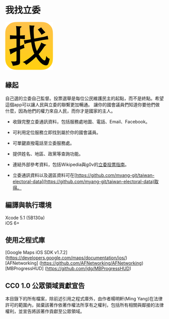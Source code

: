 我找立委
=====================

![logo](https://raw.githubusercontent.com/myang-git/callup-legislator-app/master/Icons/152x152.png)

## 緣起  

自己選的立委自己監督。投票選舉是每位公民維護民主的起點，而不是終點。希望這個app可以讓人民與立委的聯繫更加暢通。
讓你的國會議員們知道你要他們做什麼，因為他們的權力來自人民，而你才是國家的主人。 

* 收錄完整立委通訊資料，包括服務處地圖、電話、Email、Facebook。 

* 可利用定位服務立即找到屬於你的國會議員。 

* 可單鍵直撥電話至立委服務處。 

* 提供姓名、地區、政黨等查詢功能。 

* 連結外部參考資料，包括Wikipedia與g0v的[立委投票指南](http://vote.ly.g0v.tw)。 

* 立委通訊資料以及選區資料可在[https://github.com/myang-git/taiwan-electoral-data](https://github.com/myang-git/taiwan-electoral-data)取得。  

## 編譯與執行環境  

Xcode 5.1 (5B130a)  
iOS 6+  

## 使用之程式庫

[Google Maps iOS SDK v1.7.2] (https://developers.google.com/maps/documentation/ios/)  
[AFNetworking] (https://github.com/AFNetworking/AFNetworking)  
[MBProgressHUD] (https://github.com/jdg/MBProgressHUD)  

## CC0 1.0 公眾領域貢獻宣告  

本目錄下的所有檔案，除前述引用之程式庫外，由作者楊明軒(Ming Yang)在法律許可的範圍內，拋棄該著作依著作權法所享有之權利，包括所有相關與鄰接的法律權利，並宣告將該著作貢獻至公眾領域。
